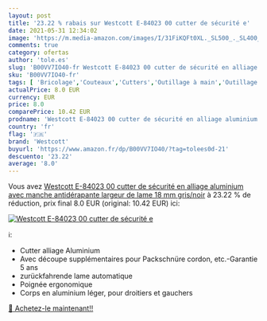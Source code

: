 ```yaml
---
layout: post
title: '23.22 % rabais sur Westcott E-84023 00 cutter de sécurité e'
date: 2021-05-31 12:34:02
image: 'https://m.media-amazon.com/images/I/31FiKQFt0XL._SL500_._SL400_.jpg'
comments: true
category: ofertas
author: 'tole.es'
slug: 'B00VV7IO40-fr Westcott E-84023 00 cutter de sécurité en alliage...'
sku: 'B00VV7IO40-fr'
tags: [ 'Bricolage','Couteaux','Cutters','Outillage à main','Outillage à main et électroportatif','westcott', ]
actualPrice: 8.0 EUR
currency: EUR
price: 8.0
comparePrice: 10.42 EUR
prodname: 'Westcott E-84023 00 cutter de sécurité en alliage aluminium avec manche antidérapante  largeur de lame 18 mm  gris/noir'
country: 'fr'
flag: '🇫🇷'
brand: 'Westcott'
buyurl: 'https://www.amazon.fr/dp/B00VV7IO40/?tag=tolees0d-21'
descuento: '23.22'
average: '8.0'
---
```


Vous avez [Westcott E-84023 00 cutter de sécurité en alliage aluminium avec manche antidérapante  largeur de lame 18 mm  gris/noir](https://www.amazon.fr/dp/B00VV7IO40/?tag=tolees0d-21)  à  23.22 % de réduction, prix final  8.0 EUR (original: 10.42 EUR) ici:

[![Westcott E-84023 00 cutter de sécurité e](https://m.media-amazon.com/images/I/31FiKQFt0XL._SL500_._SL400_.jpg)](https://www.amazon.fr/dp/B00VV7IO40/?tag=tolees0d-21)

ℹ️:

- Cutter alliage Aluminium
- Avec découpe supplémentaires pour Packschnüre cordon, etc.-Garantie 5 ans
- zurückfahrende lame automatique
- Poignée ergonomique
- Corps en aluminium léger, pour droitiers et gauchers

[🛒 Achetez-le maintenant!!](https://www.amazon.fr/dp/B00VV7IO40/?tag=tolees0d-21)
